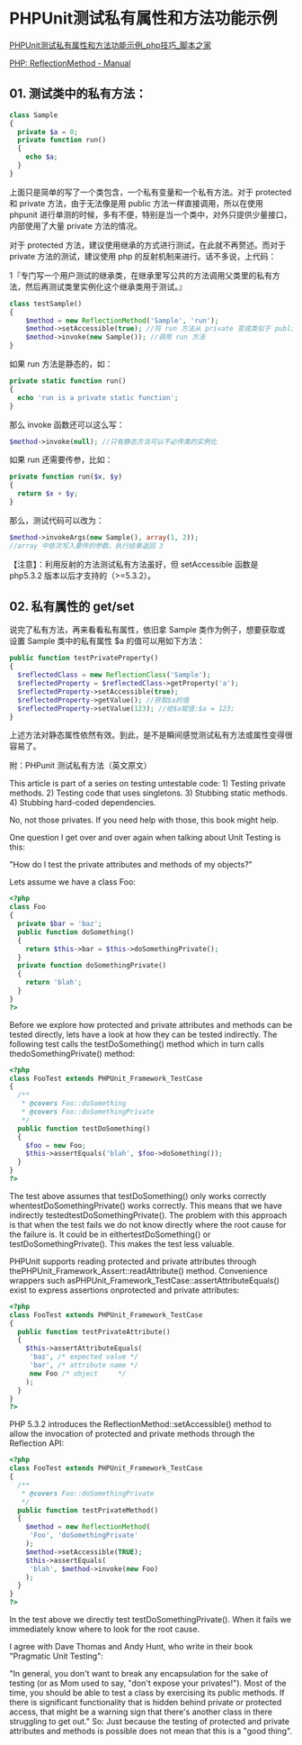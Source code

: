 # PHPUnit测试私有属性和方法功能示例

[PHPUnit测试私有属性和方法功能示例_php技巧_脚本之家](https://www.jb51.net/article/141906.htm)

[PHP: ReflectionMethod - Manual](https://www.php.net/manual/en/class.reflectionmethod.php)

## 01. 测试类中的私有方法：

```php
class Sample
{
  private $a = 0;
  private function run()
  {
    echo $a;
  }
}
```

上面只是简单的写了一个类包含，一个私有变量和一个私有方法。对于 protected 和 private 方法，由于无法像是用 public 方法一样直接调用，所以在使用 phpunit 进行单测的时候，多有不便，特别是当一个类中，对外只提供少量接口，内部使用了大量 private 方法的情况。

对于 protected 方法，建议使用继承的方式进行测试，在此就不再赘述。而对于 private 方法的测试，建议使用 php 的反射机制来进行。话不多说，上代码：

1『专门写一个用户测试的继承类，在继承里写公共的方法调用父类里的私有方法，然后再测试类里实例化这个继承类用于测试。』

```php
class testSample()
{
    $method = new ReflectionMethod('Sample', 'run');
    $method->setAccessible(true); //将 run 方法从 private 变成类似于 public 的权限
    $method->invoke(new Sample()); //调用 run 方法
}
```

如果 run 方法是静态的，如：

```php
private static function run()
{
  echo 'run is a private static function';
}
```

那么 invoke 函数还可以这么写：

```php
$method->invoke(null); //只有静态方法可以不必传类的实例化
```

如果 run 还需要传参，比如：

```php
private function run($x, $y)
{
  return $x + $y;
}
```

那么，测试代码可以改为：

```php
$method->invokeArgs(new Sample(), array(1, 2));
//array 中依次写入要传的参数。执行结果返回 3
```

【注意】：利用反射的方法测试私有方法虽好，但 setAccessible 函数是 php5.3.2 版本以后才支持的（>=5.3.2）。

## 02. 私有属性的 get/set

说完了私有方法，再来看看私有属性，依旧拿 Sample 类作为例子，想要获取或设置 Sample 类中的私有属性 \$a 的值可以用如下方法：

```php
public function testPrivateProperty()
{
  $reflectedClass = new ReflectionClass('Sample');
  $reflectedProperty = $reflectedClass->getProperty('a');
  $reflectedProperty->setAccessible(true);
  $reflectedProperty->getValue(); //获取$a的值
  $reflectedProperty->setValue(123); //给$a赋值:$a = 123;
}
```

上述方法对静态属性依然有效。到此，是不是瞬间感觉测试私有方法或属性变得很容易了。

附：PHPunit 测试私有方法（英文原文）

This article is part of a series on testing untestable code: 1) Testing private methods. 2) Testing code that uses singletons. 3) Stubbing static methods. 4) Stubbing hard-coded dependencies.

No, not those privates. If you need help with those, this book might help.

One question I get over and over again when talking about Unit Testing is this:

"How do I test the private attributes and methods of my objects?"

Lets assume we have a class Foo:

```php
<?php
class Foo
{
  private $bar = 'baz';
  public function doSomething()
  {
    return $this->bar = $this->doSomethingPrivate();
  }
  private function doSomethingPrivate()
  {
    return 'blah';
  }
}
?>
```

Before we explore how protected and private attributes and methods can be tested directly, lets have a look at how they can be tested indirectly. The following test calls the testDoSomething() method which in turn calls thedoSomethingPrivate() method:

```php
<?php
class FooTest extends PHPUnit_Framework_TestCase
{
  /**
   * @covers Foo::doSomething
   * @covers Foo::doSomethingPrivate
   */
  public function testDoSomething()
  {
    $foo = new Foo;
    $this->assertEquals('blah', $foo->doSomething());
  }
}
?>
```

The test above assumes that testDoSomething() only works correctly whentestDoSomethingPrivate() works correctly. This means that we have indirectly testedtestDoSomethingPrivate(). The problem with this approach is that when the test fails we do not know directly where the root cause for the failure is. It could be in eithertestDoSomething() or testDoSomethingPrivate(). This makes the test less valuable.

PHPUnit supports reading protected and private attributes through thePHPUnit_Framework_Assert::readAttribute() method. Convenience wrappers such asPHPUnit_Framework_TestCase::assertAttributeEquals() exist to express assertions onprotected and private attributes:

```php
<?php
class FooTest extends PHPUnit_Framework_TestCase
{
  public function testPrivateAttribute()
  {
    $this->assertAttributeEquals(
     'baz', /* expected value */
     'bar', /* attribute name */
     new Foo /* object     */
    );
  }
}
?>
```

PHP 5.3.2 introduces the ReflectionMethod::setAccessible() method to allow the invocation of protected and private methods through the Reflection API:

```php
<?php
class FooTest extends PHPUnit_Framework_TestCase
{
  /**
   * @covers Foo::doSomethingPrivate
   */
  public function testPrivateMethod()
  {
    $method = new ReflectionMethod(
     'Foo', 'doSomethingPrivate'
    );
    $method->setAccessible(TRUE);
    $this->assertEquals(
     'blah', $method->invoke(new Foo)
    );
  }
}
?>
```

In the test above we directly test testDoSomethingPrivate(). When it fails we immediately know where to look for the root cause.

I agree with Dave Thomas and Andy Hunt, who write in their book "Pragmatic Unit Testing":

"In general, you don't want to break any encapsulation for the sake of testing (or as Mom used to say, "don't expose your privates!"). Most of the time, you should be able to test a class by exercising its public methods. If there is significant functionality that is hidden behind private or protected access, that might be a warning sign that there's another class in there struggling to get out."
So: Just because the testing of protected and private attributes and methods is possible does not mean that this is a "good thing".